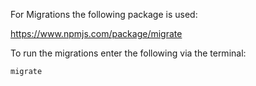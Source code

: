 For Migrations the following package is used:

https://www.npmjs.com/package/migrate

To run the migrations enter the following via the terminal:

```bash
migrate
```
